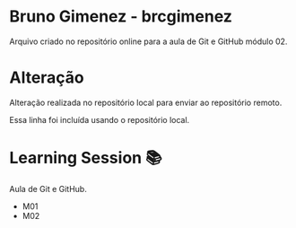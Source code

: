 # Bruno Gimenez - brcgimenez
Arquivo criado no repositório online para a aula de Git e GitHub módulo 02.

# Alteração
Alteração realizada no repositório local para enviar ao repositório remoto.

Essa linha foi incluída usando o repositório local.

# Learning Session :books:
Aula de Git e GitHub.
* M01
* M02
